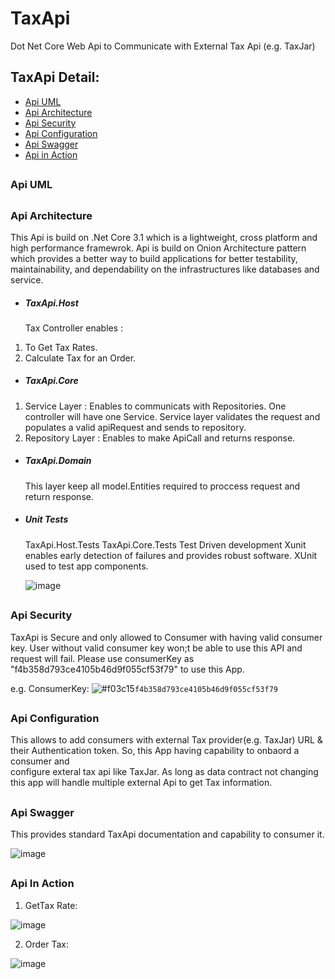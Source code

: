 # TaxApi
Dot Net Core Web Api to Communicate with External Tax Api (e.g. TaxJar)

## TaxApi Detail:

* [Api UML](#api-uml-field) 
* [Api Architecture](#api-arc-field) 
* [Api Security](#api-security-field) 
* [Api Configuration](#api-config-field) 
* [Api Swagger](#api-swagger-field) 
* [Api in Action](#api-action-field) 

## <h3 id="api-uml-field">Api UML</h3>

## <h3 id="api-arc-field">Api Architecture</h3>  

This Api is build on .Net Core 3.1 which is a lightweight, cross platform and high performance framewrok. Api is build on Onion Architecture pattern which provides a better way to build applications for better testability, maintainability, and  dependability on the infrastructures like databases and service.

* <h5 id="api-arc-field">TaxApi.Host</h5>
  Tax Controller enables :
1. To Get Tax Rates.
2. Calculate Tax for an Order.
* <h5 id="api-arc-field">TaxApi.Core</h5>
1. Service Layer : Enables to communicats with Repositories. One controller will have one Service. Service layer validates the request and populates a valid 
                  apiRequest and sends to repository.  
2. Repository Layer : Enables to make ApiCall and returns response.

* <h5 id="api-arc-field">TaxApi.Domain</h5>   
          This layer keep all model.Entities required to proccess request and return response.

* <h5 id="api-arc-field">Unit Tests</h5>
          TaxApi.Host.Tests 
          TaxApi.Core.Tests           
          Test Driven development Xunit enables early detection of failures and provides robust software. XUnit used to test app components.
          
    ![image](https://user-images.githubusercontent.com/1794465/115149600-e07c8d00-a032-11eb-9852-5e3b5b717239.png)

## <h3 id="api-security-field">Api Security</h3>
   TaxApi is Secure and only allowed to Consumer with having valid consumer key. User without valid consumer key won;t be able to use this API and request will fail.
   Please use consumerKey as "f4b358d793ce4105b46d9f055cf53f79" to use this App. 
  
   e.g. ConsumerKey: ![#f03c15](https://via.placeholder.com/15/f03c15/000000?text=+)`f4b358d793ce4105b46d9f055cf53f79`

## <h3 id="api-config-field">Api Configuration</h3>
   This allows to add consumers with external Tax provider(e.g. TaxJar) URL & their Authentication token. So, this App having capability to onbaord a consumer and     
   configure exteral tax api like TaxJar. As long as data contract not changing this app will handle multiple external Api to get Tax information.
 
 ## <h3 id="api-swagger-field">Api Swagger</h3>
   This provides standard TaxApi documentation and capability to consumer it.
          
   ![image](https://user-images.githubusercontent.com/1794465/115150554-dfe5f580-a036-11eb-9443-c3da4e220963.png)

 ## <h3 id="api-action-field">Api In Action</h3>
   
   1. GetTax Rate:
   
   ![image](https://user-images.githubusercontent.com/1794465/115150756-cdb88700-a037-11eb-8da8-64cd1fa4a0ed.png)
   
   2. Order Tax:
    
   ![image](https://user-images.githubusercontent.com/1794465/115151201-d5792b00-a039-11eb-883f-0d183aebf069.png)
